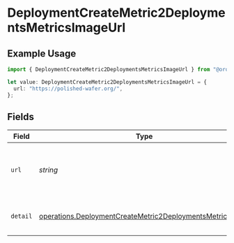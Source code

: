 # DeploymentCreateMetric2DeploymentsMetricsImageUrl

## Example Usage

```typescript
import { DeploymentCreateMetric2DeploymentsMetricsImageUrl } from "@orq-ai/node/models/operations";

let value: DeploymentCreateMetric2DeploymentsMetricsImageUrl = {
  url: "https://polished-wafer.org/",
};
```

## Fields

| Field                                                                                                                                    | Type                                                                                                                                     | Required                                                                                                                                 | Description                                                                                                                              |
| ---------------------------------------------------------------------------------------------------------------------------------------- | ---------------------------------------------------------------------------------------------------------------------------------------- | ---------------------------------------------------------------------------------------------------------------------------------------- | ---------------------------------------------------------------------------------------------------------------------------------------- |
| `url`                                                                                                                                    | *string*                                                                                                                                 | :heavy_check_mark:                                                                                                                       | Either a URL of the image or the base64 encoded image data.                                                                              |
| `detail`                                                                                                                                 | [operations.DeploymentCreateMetric2DeploymentsMetricsDetail](../../models/operations/deploymentcreatemetric2deploymentsmetricsdetail.md) | :heavy_minus_sign:                                                                                                                       | Specifies the detail level of the image.                                                                                                 |
